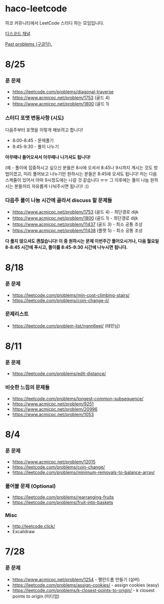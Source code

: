 # haco-leetcode

하코 커뮤니티에서 LeetCode 스터디 하는 모임입니다.

[디스코드 채널](https://discord.com/channels/1043217271901925386/1343162153623879730)

[Past problems (구글닥).](https://docs.google.com/spreadsheets/d/1xBbdRK63r4j0TBRjWU9qS4NVHbrE3yg8pdTXb4bciz0/)

# 8/25

### 푼 문제

- https://leetcode.com/problems/diagonal-traverse
- https://www.acmicpc.net/problem/1753 (골드 4)
- https://www.acmicpc.net/problem/1800 (골드 1)
 
### 스터디 포맷 변동사항 (시도)

다음주부터 포맷을 이렇게 해보려고 합니다!

* 8:00-8:45 - 문제풀기
* 8:45-9:30 - 풀이 나누기

**아무때나 들어오셔서 아무때나 나가셔도 됩니다!**

(예 - 풀이에 집중하시고 싶으신 분들은 8시에 오셔서 8:45나 9시까지 계시는 것도 방법이겠고, 미리 풀어보고 나누기만 원하시는 분들은 8:45에 오셔도 됩니다! 저는 다음 스케쥴이 있어서 아마 9시정도에는 나갈 것 같습니다 ㅠㅠ 그 이후에는 풀이 나눔 원하시는 분들끼리 자유롭게 나눠주시면 됩니다! :))

### 다음주 풀이 나눔 시간에 골라서 discuss 할 문제들

- https://www.acmicpc.net/problem/1753 (골드 4) - 최단경로 dijk
- https://www.acmicpc.net/problem/1800 (골드 1) - 최단경로 dijk
- https://www.acmicpc.net/problem/11437 (골드 3) - 최소 공통 조상
- https://www.acmicpc.net/problem/11438 (플랫 5) - 최소 공통 조상

**다 풀지 않으셔도 괜찮습니다! 이 중 원하시는 문제 이번주간 풀어오시거나, 다음 월요일 8-8:45 시간에 푸시고, 풀이를 8:45-9:30 시간에 나누시면 됩니다.**

# 8/18

### 푼 문제

- https://leetcode.com/problems/min-cost-climbing-stairs/
- https://leetcode.com/problems/coin-change-ii/

### 문제리스트

- https://leetcode.com/problem-list/ngnn6eej/ (태민님)

# 8/11

### 푼 문제

* https://leetcode.com/problems/edit-distance/

### 비슷한 느낌의 문제들

* https://leetcode.com/problems/longest-common-subsequence/
* https://www.acmicpc.net/problem/9251
* https://www.acmicpc.net/problem/20996
* https://www.acmicpc.net/problem/1053

# 8/4

### 푼 문제

* https://www.acmicpc.net/problem/12015 
* https://leetcode.com/problems/coin-change/
* https://leetcode.com/problems/minimum-removals-to-balance-array/

### 풀어볼 문제 (Optional)

* https://leetcode.com/problems/rearranging-fruits
* https://leetcode.com/problems/fruit-into-baskets

### Misc

* http://leetcode.click/
* Excalidraw

# 7/28 

### 푼 문제

* https://www.acmicpc.net/problem/1254 - 팰린드롬 만들기 (실버)
* https://leetcode.com/problems/assign-cookies/ - assign cookies (easy)
* https://leetcode.com/problems/k-closest-points-to-origin/ - k closest points to origin (미디엄)

